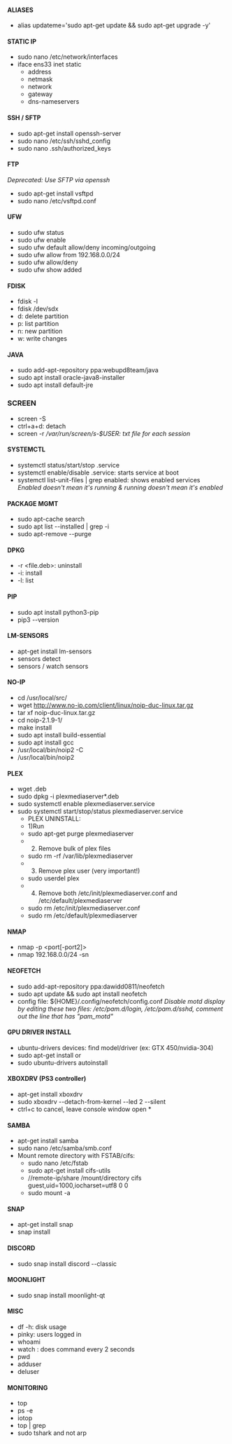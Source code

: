 #### ALIASES
* alias updateme='sudo apt-get update && sudo apt-get upgrade -y'
#### STATIC IP
* sudo nano /etc/network/interfaces
* iface ens33 inet static
    * address
    * netmask 
    * network
    * gateway 
    * dns-nameservers 

#### SSH / SFTP
* sudo apt-get install openssh-server
* sudo nano /etc/ssh/sshd_config
* sudo nano .ssh/authorized_keys

#### FTP
*Deprecated: Use SFTP via openssh*
* sudo apt-get install vsftpd
* sudo nano /etc/vsftpd.conf

#### UFW
* sudo ufw status
* sudo ufw enable
* sudo ufw default allow/deny incoming/outgoing
* sudo ufw allow from 192.168.0.0/24
* sudo ufw allow/deny <port>
* sudo ufw show added

#### FDISK
* fdisk -l
* fdisk /dev/sdx
* d: delete partition
* p: list partition
* n: new partition
* w: write changes

#### JAVA
* sudo add-apt-repository ppa:webupd8team/java
* sudo apt install oracle-java8-installer
* sudo apt install default-jre

### SCREEN
* screen -S <id>
* ctrl+a+d: detach
* screen -r <id>
*/var/run/screen/s-$USER: txt file for each session*

#### SYSTEMCTL
* systemctl status/start/stop <service>.service
* systemctl enable/disable <service>.service: starts service at boot
* systemctl list-unit-files | grep enabled: shows enabled services  
*Enabled doesn't mean it's running & running doesn't mean it's enabled*

#### PACKAGE MGMT
* sudo apt-cache search <program>
* sudo apt list --installed | grep -i <program>
* sudo apt-remove --purge <program>

#### DPKG
* -r <file.deb>: uninstall
* -i: install
* -l: list 

#### PIP
* sudo apt install python3-pip
* pip3 --version

#### LM-SENSORS
* apt-get install lm-sensors
* sensors detect
* sensors / watch sensors

#### NO-IP
* cd /usr/local/src/
* wget http://www.no-ip.com/client/linux/noip-duc-linux.tar.gz
* tar xf noip-duc-linux.tar.gz
* cd noip-2.1.9-1/
* make install
* sudo apt install build-essential
* sudo apt install gcc
* /usr/local/bin/noip2 -C
* /usr/local/bin/noip2

#### PLEX
* wget <latestfile>.deb
* sudo dpkg -i plexmediaserver*.deb
* sudo systemctl enable plexmediaserver.service
* sudo systemctl start/stop/status plexmediaserver.service
    * PLEX UNINSTALL:
    * 1)Run 
    * sudo apt-get purge plexmediaserver
    * 2) Remove bulk of plex files
    * sudo rm -rf /var/lib/plexmediaserver
    * 3) Remove plex user (very important!)
    * sudo userdel plex
    * 4) Remove both /etc/init/plexmediaserver.conf and /etc/default/plexmediaserver
    * sudo rm /etc/init/plexmediaserver.conf
    * sudo rm /etc/default/plexmediaserver

#### NMAP
* nmap <targetip> -p <port[-port2]>
* nmap 192.168.0.0/24 -sn

#### NEOFETCH
* sudo add-apt-repository ppa:dawidd0811/neofetch
* sudo apt update && sudo apt install neofetch
* config file: ${HOME}/.config/neofetch/config.conf
*Disable motd display by editing these two files: /etc/pam.d/login, /etc/pam.d/sshd, comment out the line that has "pam_motd"* 

#### GPU DRIVER INSTALL
* ubuntu-drivers devices: find model/driver (ex: GTX 450/nvidia-304)
* sudo apt-get install <model>
or
* sudo ubuntu-drivers autoinstall

#### XBOXDRV (PS3 controller)
* apt-get install xboxdrv
* sudo xboxdrv --detach-from-kernel --led 2 --silent
* ctrl+c to cancel, leave console window open * 

#### SAMBA
* apt-get install samba
* sudo nano /etc/samba/smb.conf
* Mount remote directory with FSTAB/cifs:
    * sudo nano /etc/fstab
    * sudo apt-get install cifs-utils
    * //remote-ip/share /mount/directory cifs guest,uid=1000,iocharset=utf8 0 0
    * sudo mount -a

#### SNAP
* apt-get install snap
* snap install <pkg>

#### DISCORD
* sudo snap install discord --classic

#### MOONLIGHT
* sudo snap install moonlight-qt

#### MISC
* df -h: disk usage
* pinky: users logged in
* whoami
* watch <cmd>: does command every 2 seconds
* pwd
* adduser
* deluser

#### MONITORING
* top
* ps -e
* iotop
* top | grep <program>
* sudo tshark <port> and not arp
